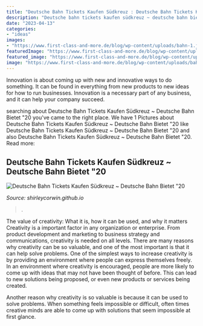 ```yaml
---
title: "Deutsche Bahn Tickets Kaufen Südkreuz : Deutsche Bahn Tickets Kaufen Südkreuz ~ Deutsche Bahn Bietet &quot;20"
description: "Deutsche bahn tickets kaufen südkreuz ~ deutsche bahn bietet &quot;20"
date: "2023-04-13"
categories:
- "ideas"
images:
- "https://www.first-class-and-more.de/blog/wp-content/uploads/bahn-1.jpg"
featuredImage: "https://www.first-class-and-more.de/blog/wp-content/uploads/bahn-1.jpg"
featured_image: "https://www.first-class-and-more.de/blog/wp-content/uploads/bahn-1.jpg"
image: "https://www.first-class-and-more.de/blog/wp-content/uploads/bahn-1.jpg"
---
```



Innovation is about coming up with new and innovative ways to do something. It can be found in everything from new products to new ideas for how to run businesses. Innovation is a necessary part of any business, and it can help your company succeed.

	

		
searching about Deutsche Bahn Tickets Kaufen Südkreuz ~ Deutsche Bahn Bietet &quot;20 you've came to the right place. We have 1 Pictures about Deutsche Bahn Tickets Kaufen Südkreuz ~ Deutsche Bahn Bietet &quot;20 like Deutsche Bahn Tickets Kaufen Südkreuz ~ Deutsche Bahn Bietet &quot;20 and also Deutsche Bahn Tickets Kaufen Südkreuz ~ Deutsche Bahn Bietet &quot;20. Read more:
		
    
## Deutsche Bahn Tickets Kaufen Südkreuz ~ Deutsche Bahn Bietet &quot;20

<img loading=lazy src="https://www.first-class-and-more.de/blog/wp-content/uploads/bahn-1.jpg" onerror="this.onerror=null;this.src='https://tse4.mm.bing.net/th?id=OIP.Agl4aRqAOlBo9yzt_8aNpQHaCe&amp;pid=15.1';" alt="Deutsche Bahn Tickets Kaufen Südkreuz ~ Deutsche Bahn Bietet &quot;20">

_Source: shirleycorwin.github.io_

>. 

	

The value of creativity: What it is, how it can be used, and why it matters
Creativity is a important factor in any organization or enterprise. From product development and marketing to business strategy and communications, creativity is needed on all levels. There are many reasons why creativity can be so valuable, and one of the most important is that it can help solve problems.
One of the simplest ways to increase creativity is by providing an environment where people can express themselves freely. In an environment where creativity is encouraged, people are more likely to come up with ideas that may not have been thought of before. This can lead to new solutions being proposed, or even new products or services being created.

Another reason why creativity is so valuable is because it can be used to solve problems. When something feels impossible or difficult, often times creative minds are able to come up with solutions that seem impossible at first glance.

